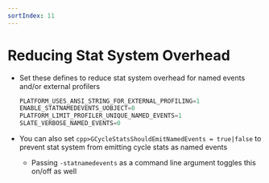 ```yaml
---
sortIndex: 11
---
```


# Reducing Stat System Overhead

- Set these defines to reduce stat system overhead for named events and/or external profilers

  ```cpp
  PLATFORM_USES_ANSI_STRING_FOR_EXTERNAL_PROFILING=1
  ENABLE_STATNAMEDEVENTS_UOBJECT=0
  PLATFORM_LIMIT_PROFILER_UNIQUE_NAMED_EVENTS=1
  SLATE_VERBOSE_NAMED_EVENTS=0
  ```

- You can also set `cpp>GCycleStatsShouldEmitNamedEvents = true|false` to prevent stat system from emitting cycle stats as named events
  - Passing `-statnamedevents` as a command line argument toggles this on/off as well
